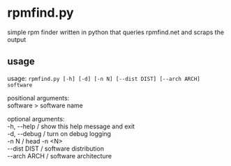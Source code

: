 # rpmfind.py

simple rpm finder written in python that queries rpmfind.net and scraps the output

## usage
usage: `rpmfind.py [-h] [-d] [-n N] [--dist DIST] [--arch ARCH] software`

positional arguments:  
  software > software name


optional arguments:  
  -h, --help / show this help message and exit  
  -d, --debug / turn on debug logging  
  -n N / head -n \<N>  
  --dist DIST / software distribution  
  --arch ARCH / software architecture   

